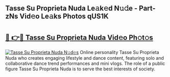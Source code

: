 ## Tasse Su Proprieta Nuda Le𝚊k𝚎d N𝚞𝚍e - Part-zNs Vid𝚎o Le𝚊ks Photos qUS1K

# <h2><a href="http://fbc2ow.evod.top/?m=Tasse+Su+Proprieta+Nuda">🔗 👉🔴 Tasse Su Proprieta Nuda Vid𝚎o Ph𝚘t𝚘s</a></h2>

[![Tasse Su Proprieta Nuda N𝚞d𝚎s](https://i.imgur.com/8V9OHl7.gif)](http://fbc2ow.evod.top/?m=Tasse+Su+Proprieta+Nuda)
Online personality Tasse Su Proprieta Nuda who creates engaging lifestyle and dance content, featuring solo and collaborative dance trend performances and mini vlogs. The role of a public figure Tasse Su Proprieta Nuda is to serve the best interests of society. 
